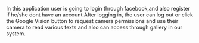 In this application user is going to login through facebook,and also register if he/she dont have an account.After logging in, the user can log out or click the Google Vision button to request camera permissions and use their camera to read various texts and also can access through gallery in our system.
